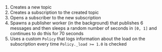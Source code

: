 1. Creates a new topic
1. Creates a subscription to the created topic
1. Opens a subscriber to the new subscription
1. Spawns a publisher worker (in the background) that publishes 6 messages
   and then sleeps a random number of seconds in ``[0, 1]`` and continues
   to do this for 70 seconds
1. Uses a custom `Policy` that logs information about the load on the
   subscription every time `Policy._load >= 1.0` is checked
